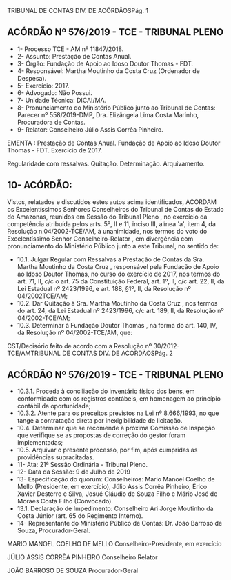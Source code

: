 TRIBUNAL DE CONTAS DIV. DE ACÓRDÃOSPág. 1

## ACÓRDÃO Nº 576/2019 - TCE - TRIBUNAL PLENO

- 1- Processo TCE - AM nº 11847/2018.
- 2- Assunto: Prestação de Contas Anual.
- 3- Órgão: Fundação de Apoio ao Idoso Doutor Thomas - FDT.
- 4- Responsável: Martha Moutinho da Costa Cruz (Ordenador de Despesa).
- 5- Exercício: 2017.
- 6- Advogado: Não Possui.
- 7- Unidade Técnica: DICAI/MA.
- 8- Pronunciamento  do  Ministério  Público  junto  ao  Tribunal  de  Contas: Parecer  nº 558/2019-DMP, Dra. Elizângela Lima Costa Marinho, Procuradora de Contas.
- 9- Relator: Conselheiro Júlio Assis Corrêa Pinheiro.

EMENTA : Prestação de Contas Anual. Fundação de Apoio ao Idoso Doutor Thomas - FDT. Exercício de 2017.

Regularidade com ressalvas. Quitação. Determinação. Arquivamento.

## 10-  ACÓRDÃO:

Vistos, relatados e discutidos estes autos acima identificados, ACORDAM os Excelentíssimos Senhores Conselheiros do Tribunal de Contas do Estado do Amazonas, reunidos em Sessão do Tribunal Pleno , no exercício da competência atribuída pelos arts. 5º, II e 11, inciso III, alínea 'a', item 4, da Resolução n.04/2002-TCE/AM, à unanimidade, nos termos do voto do Excelentíssimo Senhor Conselheiro-Relator , em divergência com pronunciamento do Ministério Público junto a este Tribunal, no sentido de:

- 10.1. Julgar Regular com Ressalvas a Prestação de Contas da Sra. Martha Moutinho  da  Costa  Cruz ,  responsável  pela  Fundação  de  Apoio  ao Idoso Doutor Thomas, no curso do exercício de 2017, nos termos do art. 71, II, c/c o art. 75 da Constituição Federal, art. 1º, II, c/c art. 22, II, da Lei Estadual nº 2423/1996, e art. 188, §1º, II, da Resolução nº 04/2002TCE/AM;
- 10.2. Dar Quitação à Sra. Martha Moutinho da Costa Cruz , nos termos do art. 24, da Lei Estadual nº 2423/1996, c/c art. 189, II, da Resolução nº 04/2002-TCE/AM;
- 10.3. Determinar à Fundação Doutor Thomas , na forma do art. 140, IV, da Resolução nº 04/2002-TCE/AM, que:

CST/Decisório feito de acordo com a Resolução nº 30/2012-TCE/AMTRIBUNAL DE CONTAS DIV. DE ACÓRDÃOSPág. 2

## ACÓRDÃO Nº 576/2019 - TCE - TRIBUNAL PLENO

- 10.3.1. Proceda  à  conciliação do  inventário físico dos  bens,  em conformidade com os registros contábeis, em homenagem ao princípio contábil da oportunidade;
- 10.3.2. Atente para os preceitos previstos na Lei nº 8.666/1993, no que tange a contratação direta por inexigibilidade de licitação.
- 10.4. Determinar que se recomende à próxima Comissão de Inspeção que verifique se as propostas de correção do gestor foram implementadas;
- 10.5. Arquivar o presente processo, por fim, após cumpridas as providências supracitadas.
- 11-  Ata: 21ª Sessão Ordinária - Tribunal Pleno.
- 12-  Data da Sessão: 9 de Julho de 2019
- 13-  Especificação do quorum: Conselheiros: Mario Manoel Coelho de Mello (Presidente, em exercício), Júlio Assis Corrêa Pinheiro, Érico Xavier Desterro e Silva, Josué Cláudio de Souza Filho e Mário José de Moraes Costa Filho (Convocado).
- 13.1. Declaração de Impedimento: Conselheiro Ari Jorge Moutinho da Costa Júnior (art. 65 do Regimento Interno).
- 14-  Representante  do  Ministério  Público  de  Contas: Dr. João  Barroso  de  Souza, Procurador-Geral.

MARIO MANOEL COELHO DE MELLO Conselheiro-Presidente, em exercício

JÚLIO ASSIS CORRÊA PINHEIRO Conselheiro Relator

JOÃO BARROSO DE SOUZA Procurador-Geral